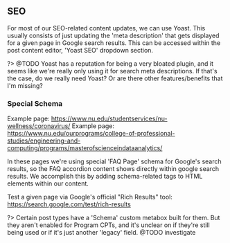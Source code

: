 ## SEO

For most of our SEO-related content updates, we can use Yoast. This usually consists of just updating the 'meta description' that gets displayed for a given page in Google search results. This can be accessed within the post content editor, 'Yoast SEO' dropdown section.

?> @TODO Yoast has a reputation for being a very bloated plugin, and it seems like we're really only using it for search meta descriptions. If that's the case, do we really need Yoast? Or are there other features/benefits that I'm missing?

### Special Schema
Example page: https://www.nu.edu/studentservices/nu-wellness/coronavirus/
Example page: https://www.nu.edu/ourprograms/college-of-professional-studies/engineering-and-computing/programs/masterofscienceindataanalytics/

In these pages we're using special 'FAQ Page' schema for Google's search results, so the FAQ accordion content shows directly within google search results. We accomplish this by adding schema-related tags to HTML elements within our content.

Test a given page via Google's official "Rich Results" tool: https://search.google.com/test/rich-results

?> Certain post types have a 'Schema' custom metabox built for them. But they aren't enabled for Program CPTs, and it's unclear on if they're still being used or if it's just another 'legacy' field. @TODO investigate